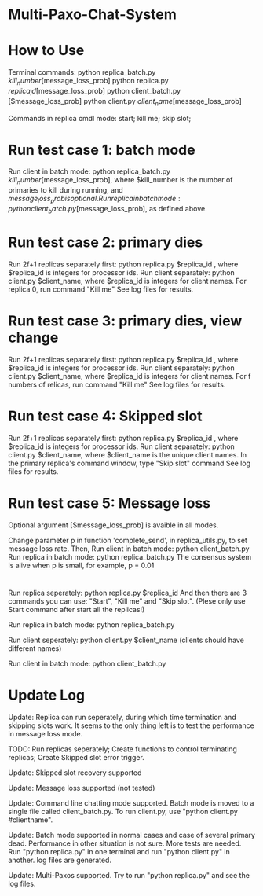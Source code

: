# Multi-Paxo-Chat-System

# How to Use

Terminal commands:
python replica_batch.py $kill_number [$message_loss_prob]
python replica.py $replica_id [$message_loss_prob]
python client_batch.py [$message_loss_prob]
python client.py $client_name [$message_loss_prob]

Commands in replica cmdl mode:
start; kill me; skip slot; 


# Run test case 1: batch mode
Run client in batch mode: python replica_batch.py $kill_number [$message_loss_prob], where $kill_number is the number of primaries to kill during running, and $message_loss_prob is optional.
Run replica in batch mode: python client_batch.py [$message_loss_prob], as defined above.

# Run test case 2: primary dies
Run 2f+1 replicas separately first: python replica.py $replica_id , where $replica_id is integers for processor ids.
Run client separately: python client.py $client_name,  where $replica_id is integers for client names.
For replica 0, run command "Kill me"
See log files for results.

# Run test case 3: primary dies, view change
Run 2f+1 replicas separately first: python replica.py $replica_id , where $replica_id is integers for processor ids.
Run client separately: python client.py $client_name,  where $replica_id is integers for client names.
For f numbers of relicas, run command "Kill me"
See log files for results.

# Run test case 4: Skipped slot
Run 2f+1 replicas separately first: python replica.py $replica_id , where $replica_id is integers for processor ids.
Run client separately: python client.py $client_name,  where $client_name is the unique client names.
In the primary replica's command window, type "Skip slot" command
See log files for results.

# Run test case 5: Message loss
Optional argument [$message_loss_prob] is avaible in all modes.

Change parameter p in function 'complete_send', in replica_utils.py, to set message loss rate.
Then,
Run client in batch mode: python client_batch.py
Run replica in batch mode: python replica_batch.py
The consensus system is alive when p is small, for example, p = 0.01

#
Run replica seperately: python replica.py $replica_id
And then there are 3 commands you can use: "Start", "Kill me" and "Skip slot".
(Plese only use Start command after start all the replicas!)

Run replica in batch mode: python replica_batch.py

Run client seperately: python client.py $client_name
(clients should have different names)

Run client in batch mode: python client_batch.py

# Update Log

Update: Replica can run seperately, during which time termination and skipping slots work. It seems to the only thing left is to test the performance in message loss mode.

TODO: Run replicas seperately; Create functions to control terminating replicas; Create Skipped slot error trigger.

Update: Skipped slot recovery supported

Update: Message loss supported (not tested)

Update: Command line chatting mode supported. Batch mode is moved to a single file called client_batch.py. To run client.py, use "python client.py #clientname".

Update: Batch mode supported in normal cases and case of several primary dead. Performance in other situation is not sure. More tests are needed. Run "python replica.py" in one terminal and run "python client.py" in another. log files are generated.

Update: Multi-Paxos supported. Try to run "python replica.py" and see the log files.

